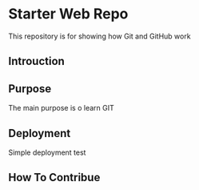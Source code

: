 # Starter Web Repo

This repository is for showing how Git and GitHub work

## Introuction

## Purpose
The main purpose is o learn GIT

## Deployment
Simple deployment test

## How To Contribue

